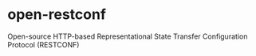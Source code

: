 # open-restconf
Open-source HTTP-based Representational State Transfer Configuration Protocol (RESTCONF)
